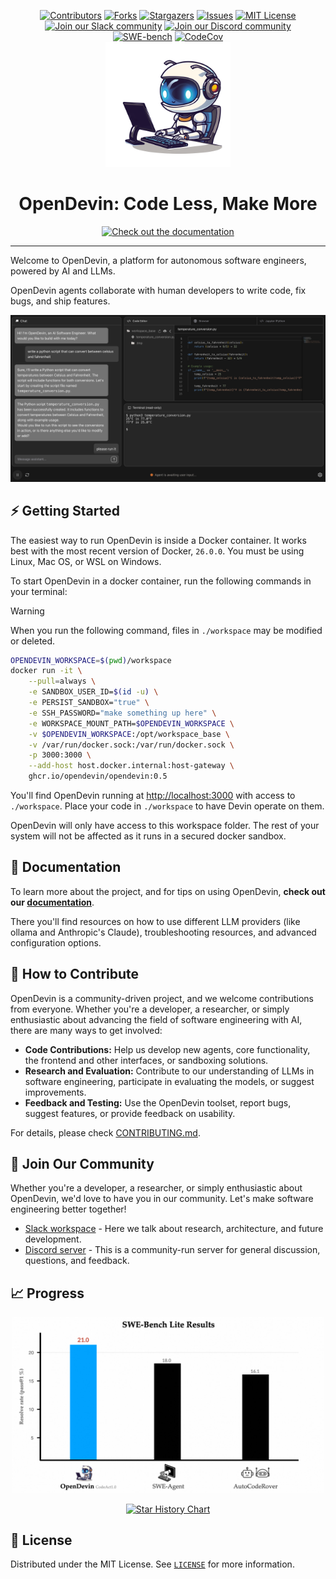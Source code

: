 <a name="readme-top"></a>

<!--
*** Thanks for checking out the Best-README-Template. If you have a suggestion
*** that would make this better, please fork the repo and create a pull request
*** or simply open an issue with the tag "enhancement".
*** Don't forget to give the project a star!
*** Thanks again! Now go create something AMAZING! :D
-->

<!-- PROJECT SHIELDS -->
<!--
*** I'm using markdown "reference style" links for readability.
*** Reference links are enclosed in brackets [ ] instead of parentheses ( ).
*** See the bottom of this document for the declaration of the reference variables
*** for contributors-url, forks-url, etc. This is an optional, concise syntax you may use.
*** https://www.markdownguide.org/basic-syntax/#reference-style-links
-->

<div align="center">
  <a href="https://github.com/OpenDevin/OpenDevin/graphs/contributors"><img src="https://img.shields.io/github/contributors/opendevin/opendevin?style=for-the-badge&color=blue" alt="Contributors"></a>
  <a href="https://github.com/OpenDevin/OpenDevin/network/members"><img src="https://img.shields.io/github/forks/opendevin/opendevin?style=for-the-badge&color=blue" alt="Forks"></a>
  <a href="https://github.com/OpenDevin/OpenDevin/stargazers"><img src="https://img.shields.io/github/stars/opendevin/opendevin?style=for-the-badge&color=blue" alt="Stargazers"></a>
  <a href="https://github.com/OpenDevin/OpenDevin/issues"><img src="https://img.shields.io/github/issues/opendevin/opendevin?style=for-the-badge&color=blue" alt="Issues"></a>
  <a href="https://github.com/OpenDevin/OpenDevin/blob/main/LICENSE"><img src="https://img.shields.io/github/license/opendevin/opendevin?style=for-the-badge&color=blue" alt="MIT License"></a>
  <br/>
  <a href="https://join.slack.com/t/opendevin/shared_invite/zt-2i1iqdag6-bVmvamiPA9EZUu7oCO6KhA"><img src="https://img.shields.io/badge/Slack-Join%20Us-red?logo=slack&logoColor=white&style=for-the-badge" alt="Join our Slack community"></a>
  <a href="https://discord.gg/ESHStjSjD4"><img src="https://img.shields.io/badge/Discord-Join%20Us-purple?logo=discord&logoColor=white&style=for-the-badge" alt="Join our Discord community"></a>
  <br/>
  <a href="https://huggingface.co/spaces/OpenDevin/evaluation"><img src="https://img.shields.io/badge/SWE--bench%20Lite-25.0%25-green?style=for-the-badge" alt="SWE-bench "></a>
  <a href="https://codecov.io/github/opendevin/opendevin?branch=main"><img alt="CodeCov" src="https://img.shields.io/codecov/c/github/opendevin/opendevin?style=for-the-badge"></a>
</div>

<!-- PROJECT LOGO -->
<div align="center">
  <img src="./docs/static/img/logo.png" alt="Logo" width="200" height="200">
  <h1 align="center">OpenDevin: Code Less, Make More</h1>
  <a href="https://opendevin.github.io/OpenDevin/"><img src="https://img.shields.io/badge/Documentation-OpenDevin-blue?logo=googledocs&logoColor=white&style=for-the-badge" alt="Check out the documentation"></a>
</div>
<hr>

Welcome to OpenDevin, a platform for autonomous software engineers, powered by AI and LLMs.

OpenDevin agents collaborate with human developers to write code, fix bugs, and ship features.

![App screenshot](./docs/static/img/screenshot.png)

## ⚡ Getting Started
The easiest way to run OpenDevin is inside a Docker container. It works best with the most recent version of Docker, `26.0.0`.
You must be using Linux, Mac OS, or WSL on Windows.

To start OpenDevin in a docker container, run the following commands in your terminal:

> [!WARNING]
> When you run the following command, files in `./workspace` may be modified or deleted.

```bash
OPENDEVIN_WORKSPACE=$(pwd)/workspace
docker run -it \
    --pull=always \
    -e SANDBOX_USER_ID=$(id -u) \
    -e PERSIST_SANDBOX="true" \
    -e SSH_PASSWORD="make something up here" \
    -e WORKSPACE_MOUNT_PATH=$OPENDEVIN_WORKSPACE \
    -v $OPENDEVIN_WORKSPACE:/opt/workspace_base \
    -v /var/run/docker.sock:/var/run/docker.sock \
    -p 3000:3000 \
    --add-host host.docker.internal:host-gateway \
    ghcr.io/opendevin/opendevin:0.5
```

You'll find OpenDevin running at [http://localhost:3000](http://localhost:3000) with access to `./workspace`. Place your code in `./workspace` to have Devin operate on them.

OpenDevin will only have access to this workspace folder. The rest of your system will not be affected as it runs in a secured docker sandbox.

## 🚀 Documentation

To learn more about the project, and for tips on using OpenDevin,
**check out our [documentation](https://opendevin.github.io/OpenDevin/)**.

There you'll find resources on how to use different LLM providers (like ollama and Anthropic's Claude),
troubleshooting resources, and advanced configuration options.

## 🤝 How to Contribute

OpenDevin is a community-driven project, and we welcome contributions from everyone.
Whether you're a developer, a researcher, or simply enthusiastic about advancing the field of
software engineering with AI, there are many ways to get involved:

- **Code Contributions:** Help us develop new agents, core functionality, the frontend and other interfaces, or sandboxing solutions.
- **Research and Evaluation:** Contribute to our understanding of LLMs in software engineering, participate in evaluating the models, or suggest improvements.
- **Feedback and Testing:** Use the OpenDevin toolset, report bugs, suggest features, or provide feedback on usability.

For details, please check [CONTRIBUTING.md](./CONTRIBUTING.md).

## 🤖 Join Our Community

Whether you're a developer, a researcher, or simply enthusiastic about OpenDevin, we'd love to have you in our community.
Let's make software engineering better together!

- [Slack workspace](https://join.slack.com/t/opendevin/shared_invite/zt-2jsrl32uf-fTeeFjNyNYxqSZt5NPY3fA) - Here we talk about research, architecture, and future development.
- [Discord server](https://discord.gg/ESHStjSjD4) - This is a community-run server for general discussion, questions, and feedback.

## 📈 Progress
<p align="center">
    <a href="https://www.swebench.com/lite.html">
        <img src="/docs/static/img/results.png" alt="SWE-Bench Lite Score" width="500" height="auto">
    </a>
</p>

<p align="center">
  <a href="https://star-history.com/#OpenDevin/OpenDevin&Date">
    <img src="https://api.star-history.com/svg?repos=OpenDevin/OpenDevin&type=Date" width="500" alt="Star History Chart">
  </a>
</p>

## 📜 License

Distributed under the MIT License. See [`LICENSE`](./LICENSE) for more information.

[contributors-shield]: https://img.shields.io/github/contributors/opendevin/opendevin?style=for-the-badge
[contributors-url]: https://github.com/OpenDevin/OpenDevin/graphs/contributors
[forks-shield]: https://img.shields.io/github/forks/opendevin/opendevin?style=for-the-badge
[forks-url]: https://github.com/OpenDevin/OpenDevin/network/members
[stars-shield]: https://img.shields.io/github/stars/opendevin/opendevin?style=for-the-badge
[stars-url]: https://github.com/OpenDevin/OpenDevin/stargazers
[issues-shield]: https://img.shields.io/github/issues/opendevin/opendevin?style=for-the-badge
[issues-url]: https://github.com/OpenDevin/OpenDevin/issues
[license-shield]: https://img.shields.io/github/license/opendevin/opendevin?style=for-the-badge
[license-url]: https://github.com/OpenDevin/OpenDevin/blob/main/LICENSE
